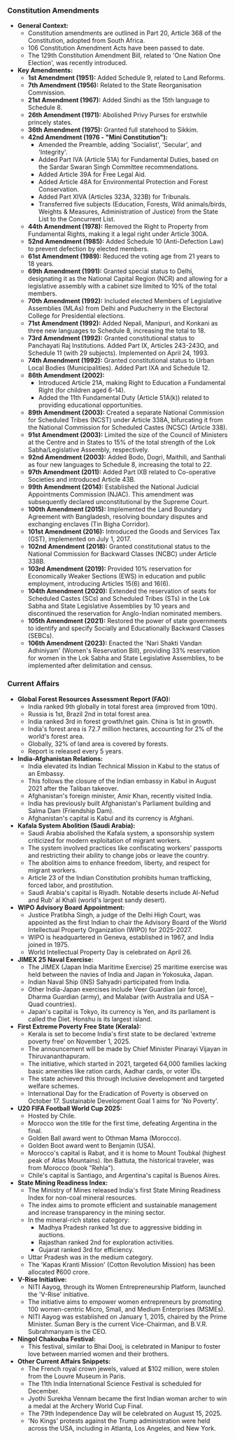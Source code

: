 ### Constitution Amendments

*   **General Context:**
    *   Constitution amendments are outlined in Part 20, Article 368 of the Constitution, adopted from South Africa.
    *   106 Constitution Amendment Acts have been passed to date.
    *   The 129th Constitution Amendment Bill, related to 'One Nation One Election', was recently introduced.
*   **Key Amendments:**
    *   **1st Amendment (1951):** Added Schedule 9, related to Land Reforms.
    *   **7th Amendment (1956):** Related to the State Reorganisation Commission.
    *   **21st Amendment (1967):** Added Sindhi as the 15th language to Schedule 8.
    *   **26th Amendment (1971):** Abolished Privy Purses for erstwhile princely states.
    *   **36th Amendment (1975):** Granted full statehood to Sikkim.
    *   **42nd Amendment (1976 - "Mini Constitution"):**
        *   Amended the Preamble, adding 'Socialist', 'Secular', and 'Integrity'.
        *   Added Part IVA (Article 51A) for Fundamental Duties, based on the Sardar Swaran Singh Committee recommendations.
        *   Added Article 39A for Free Legal Aid.
        *   Added Article 48A for Environmental Protection and Forest Conservation.
        *   Added Part XIVA (Articles 323A, 323B) for Tribunals.
        *   Transferred five subjects (Education, Forests, Wild animals/birds, Weights & Measures, Administration of Justice) from the State List to the Concurrent List.
    *   **44th Amendment (1978):** Removed the Right to Property from Fundamental Rights, making it a legal right under Article 300A.
    *   **52nd Amendment (1985):** Added Schedule 10 (Anti-Defection Law) to prevent defection by elected members.
    *   **61st Amendment (1989):** Reduced the voting age from 21 years to 18 years.
    *   **69th Amendment (1991):** Granted special status to Delhi, designating it as the National Capital Region (NCR) and allowing for a legislative assembly with a cabinet size limited to 10% of the total members.
    *   **70th Amendment (1992):** Included elected Members of Legislative Assemblies (MLAs) from Delhi and Puducherry in the Electoral College for Presidential elections.
    *   **71st Amendment (1992):** Added Nepali, Manipuri, and Konkani as three new languages to Schedule 8, increasing the total to 18.
    *   **73rd Amendment (1992):** Granted constitutional status to Panchayati Raj Institutions. Added Part IX, Articles 243-243O, and Schedule 11 (with 29 subjects). Implemented on April 24, 1993.
    *   **74th Amendment (1992):** Granted constitutional status to Urban Local Bodies (Municipalities). Added Part IXA and Schedule 12.
    *   **86th Amendment (2002):**
        *   Introduced Article 21A, making Right to Education a Fundamental Right (for children aged 6-14).
        *   Added the 11th Fundamental Duty (Article 51A(k)) related to providing educational opportunities.
    *   **89th Amendment (2003):** Created a separate National Commission for Scheduled Tribes (NCST) under Article 338A, bifurcating it from the National Commission for Scheduled Castes (NCSC) (Article 338).
    *   **91st Amendment (2003):** Limited the size of the Council of Ministers at the Centre and in States to 15% of the total strength of the Lok Sabha/Legislative Assembly, respectively.
    *   **92nd Amendment (2003):** Added Bodo, Dogri, Maithili, and Santhali as four new languages to Schedule 8, increasing the total to 22.
    *   **97th Amendment (2011):** Added Part IXB related to Co-operative Societies and introduced Article 43B.
    *   **99th Amendment (2014):** Established the National Judicial Appointments Commission (NJAC). This amendment was subsequently declared unconstitutional by the Supreme Court.
    *   **100th Amendment (2015):** Implemented the Land Boundary Agreement with Bangladesh, resolving boundary disputes and exchanging enclaves (Tin Bigha Corridor).
    *   **101st Amendment (2016):** Introduced the Goods and Services Tax (GST), implemented on July 1, 2017.
    *   **102nd Amendment (2018):** Granted constitutional status to the National Commission for Backward Classes (NCBC) under Article 338B.
    *   **103rd Amendment (2019):** Provided 10% reservation for Economically Weaker Sections (EWS) in education and public employment, introducing Articles 15(6) and 16(6).
    *   **104th Amendment (2020):** Extended the reservation of seats for Scheduled Castes (SCs) and Scheduled Tribes (STs) in the Lok Sabha and State Legislative Assemblies by 10 years and discontinued the reservation for Anglo-Indian nominated members.
    *   **105th Amendment (2021):** Restored the power of state governments to identify and specify Socially and Educationally Backward Classes (SEBCs).
    *   **106th Amendment (2023):** Enacted the 'Nari Shakti Vandan Adhiniyam' (Women's Reservation Bill), providing 33% reservation for women in the Lok Sabha and State Legislative Assemblies, to be implemented after delimitation and census.

### Current Affairs

*   **Global Forest Resources Assessment Report (FAO):**
    *   India ranked 9th globally in total forest area (improved from 10th).
    *   Russia is 1st, Brazil 2nd in total forest area.
    *   India ranked 3rd in forest growth/net gain. China is 1st in growth.
    *   India's forest area is 72.7 million hectares, accounting for 2% of the world's forest area.
    *   Globally, 32% of land area is covered by forests.
    *   Report is released every 5 years.
*   **India-Afghanistan Relations:**
    *   India elevated its Indian Technical Mission in Kabul to the status of an Embassy.
    *   This follows the closure of the Indian embassy in Kabul in August 2021 after the Taliban takeover.
    *   Afghanistan's foreign minister, Amir Khan, recently visited India.
    *   India has previously built Afghanistan's Parliament building and Salma Dam (Friendship Dam).
    *   Afghanistan's capital is Kabul and its currency is Afghani.
*   **Kafala System Abolition (Saudi Arabia):**
    *   Saudi Arabia abolished the Kafala system, a sponsorship system criticized for modern exploitation of migrant workers.
    *   The system involved practices like confiscating workers' passports and restricting their ability to change jobs or leave the country.
    *   The abolition aims to enhance freedom, liberty, and respect for migrant workers.
    *   Article 23 of the Indian Constitution prohibits human trafficking, forced labor, and prostitution.
    *   Saudi Arabia's capital is Riyadh. Notable deserts include Al-Nefud and Rub' al Khali (world's largest sandy desert).
*   **WIPO Advisory Board Appointment:**
    *   Justice Pratibha Singh, a judge of the Delhi High Court, was appointed as the first Indian to chair the Advisory Board of the World Intellectual Property Organization (WIPO) for 2025-2027.
    *   WIPO is headquartered in Geneva, established in 1967, and India joined in 1975.
    *   World Intellectual Property Day is celebrated on April 26.
*   **JIMEX 25 Naval Exercise:**
    *   The JIMEX (Japan India Maritime Exercise) 25 maritime exercise was held between the navies of India and Japan in Yokosuka, Japan.
    *   Indian Naval Ship (INS) Sahyadri participated from India.
    *   Other India-Japan exercises include Veer Guardian (air force), Dharma Guardian (army), and Malabar (with Australia and USA – Quad countries).
    *   Japan's capital is Tokyo, its currency is Yen, and its parliament is called the Diet. Honshu is its largest island.
*   **First Extreme Poverty Free State (Kerala):**
    *   Kerala is set to become India's first state to be declared 'extreme poverty free' on November 1, 2025.
    *   The announcement will be made by Chief Minister Pinarayi Vijayan in Thiruvananthapuram.
    *   The initiative, which started in 2021, targeted 64,000 families lacking basic amenities like ration cards, Aadhar cards, or voter IDs.
    *   The state achieved this through inclusive development and targeted welfare schemes.
    *   International Day for the Eradication of Poverty is observed on October 17. Sustainable Development Goal 1 aims for 'No Poverty'.
*   **U20 FIFA Football World Cup 2025:**
    *   Hosted by Chile.
    *   Morocco won the title for the first time, defeating Argentina in the final.
    *   Golden Ball award went to Othman Mama (Morocco).
    *   Golden Boot award went to Benjamin (USA).
    *   Morocco's capital is Rabat, and it is home to Mount Toubkal (highest peak of Atlas Mountains). Ibn Battuta, the historical traveler, was from Morocco (book "Rehla").
    *   Chile's capital is Santiago, and Argentina's capital is Buenos Aires.
*   **State Mining Readiness Index:**
    *   The Ministry of Mines released India's first State Mining Readiness Index for non-coal mineral resources.
    *   The index aims to promote efficient and sustainable management and increase transparency in the mining sector.
    *   In the mineral-rich states category:
        *   Madhya Pradesh ranked 1st due to aggressive bidding in auctions.
        *   Rajasthan ranked 2nd for exploration activities.
        *   Gujarat ranked 3rd for efficiency.
    *   Uttar Pradesh was in the medium category.
    *   The 'Kapas Kranti Mission' (Cotton Revolution Mission) has been allocated ₹600 crore.
*   **V-Rise Initiative:**
    *   NITI Aayog, through its Women Entrepreneurship Platform, launched the 'V-Rise' initiative.
    *   The initiative aims to empower women entrepreneurs by promoting 100 women-centric Micro, Small, and Medium Enterprises (MSMEs).
    *   NITI Aayog was established on January 1, 2015, chaired by the Prime Minister. Suman Bery is the current Vice-Chairman, and B.V.R. Subrahmanyam is the CEO.
*   **Ningol Chakouba Festival:**
    *   This festival, similar to Bhai Dooj, is celebrated in Manipur to foster love between married women and their brothers.
*   **Other Current Affairs Snippets:**
    *   The French royal crown jewels, valued at $102 million, were stolen from the Louvre Museum in Paris.
    *   The 11th India International Science Festival is scheduled for December.
    *   Jyothi Surekha Vennam became the first Indian woman archer to win a medal at the Archery World Cup Final.
    *   The 79th Independence Day will be celebrated on August 15, 2025.
    *   'No Kings' protests against the Trump administration were held across the USA, including in Atlanta, Los Angeles, and New York.